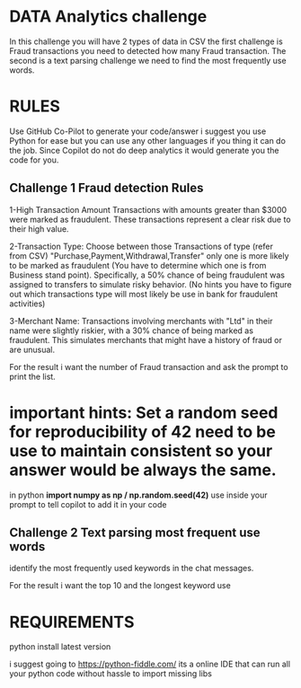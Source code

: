 # DATA Analytics challenge 

In this challenge you will have 2 types of data in CSV
the first challenge is Fraud transactions you need to detected how many Fraud transaction. The second is a text parsing challenge we need to find the most frequently use words.

# RULES

Use GitHub Co-Pilot to generate your code/answer i suggest you use Python for ease but you can use any other languages if you thing it can do the job. Since Copilot do not do deep analytics it would generate you the code for you.

## Challenge 1 Fraud detection Rules

1-High Transaction Amount
Transactions with amounts greater than $3000 were marked as fraudulent. These transactions represent a clear risk due to their high value.

2-Transaction Type:
Choose between those Transactions of type (refer from CSV) "Purchase,Payment,Withdrawal,Transfer" only one is more likely to be marked as fraudulent (You have to determine which one is from Business stand point). Specifically, a 50% chance of being fraudulent was assigned to transfers to simulate risky behavior.
(No hints you have to figure out which transactions type will most likely be use in bank for fraudulent activities)

3-Merchant Name:
Transactions involving merchants with "Ltd" in their name were slightly riskier, with a 30% chance of being marked as fraudulent. This simulates merchants that might have a history of fraud or are unusual.

For the result i want the number of Fraud transaction and ask the prompt to print the list.

# important hints: Set a random seed for reproducibility of 42 need to be use to maintain consistent so your answer would be always the same.


in python **import numpy as np /  np.random.seed(42)** use inside your prompt to tell copilot to add it in your code

## Challenge 2 Text parsing most frequent use words

identify the most frequently used keywords in the chat messages.

For the result i want the top 10
and the longest keyword use 

# REQUIREMENTS

python install latest version

i suggest going to https://python-fiddle.com/ its a online IDE that can run all your python code without hassle to import missing libs

